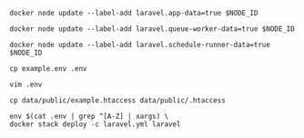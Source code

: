 ```shell
docker node update --label-add laravel.app-data=true $NODE_ID
```

```shell
docker node update --label-add laravel.queue-worker-data=true $NODE_ID
```

```shell
docker node update --label-add laravel.schedule-runner-data=true $NODE_ID
```

```shell
cp example.env .env
```

```shell
vim .env
```

```shell
cp data/public/example.htaccess data/public/.htaccess
```

```shell
env $(cat .env | grep ^[A-Z] | xargs) \
docker stack deploy -c laravel.yml laravel
```

